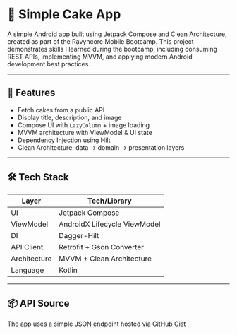 # 🍰 Simple Cake App

A simple Android app built using Jetpack Compose and Clean Architecture, created as part of the Ravyncore Mobile Bootcamp. This project demonstrates skills I learned during the bootcamp, including consuming REST APIs, implementing MVVM, and applying modern Android development best practices.

---

## 🚀 Features

- Fetch cakes from a public API
- Display title, description, and image
- Compose UI with `LazyColumn` + image loading
- MVVM architecture with ViewModel & UI state
- Dependency Injection using Hilt
- Clean Architecture: data → domain → presentation layers

---

## 🛠️ Tech Stack

| Layer          | Tech/Library                  |
|----------------|-------------------------------|
| UI             | Jetpack Compose               |
| ViewModel      | AndroidX Lifecycle ViewModel  |
| DI             | Dagger-Hilt                   |
| API Client     | Retrofit + Gson Converter     |
| Architecture   | MVVM + Clean Architecture     |
| Language       | Kotlin                        |

---

## 📦 API Source

The app uses a simple JSON endpoint hosted via GitHub Gist
